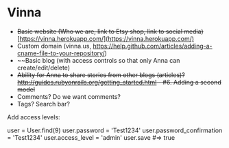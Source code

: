 Vinna
=====

* ~~Basic website (Who we are, link to Etsy shop, link to social media)~~ [https://vinna.herokuapp.com/](https://vinna.herokuapp.com/)
* Custom domain (vinna.us, https://help.github.com/articles/adding-a-cname-file-to-your-repository/)  
* ~~Basic blog (with access controls so that only Anna can create/edit/delete)
* ~~Ability for Anna to share stories from other blogs (articles)? http://guides.rubyonrails.org/getting_started.html - #6. Adding a second model~~
* Comments? Do we want comments? 
* Tags? Search bar? 

Add access levels:

user = User.find(9)
user.password = 'Test1234'
user.password_confirmation = 'Test1234'
user.access_level = 'admin'
user.save #=> true

